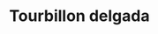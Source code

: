 ---
title: Tourbillon delgada
date: 
draft: false

# descripcion
description : Pulsera de plata. Largo no extensible.

materials: Plata 925

color: 

dimensions: Largo total 17 cm

code: 03-09-0817

type: "Pulseras"

categories: []

price: $2.490,00

price_eftvo: $2.120,00

# Images
# first image will be shown in the product page
images:
  # - image: "images/path_to_image"
  # La ubicacion de las imagenes es imagenes/Pulseras/Pulseras.Plata/03-09-0817-tourbillon-delgada
  - image: "./images/pulseras/plata/03-09-0817-tourbillon-delgada_a.jpg"
  - image: "./images/pulseras/plata/03-09-0817-tourbillon-delgada_b.jpg"
---